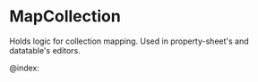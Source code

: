 MapCollection 
=============


Holds logic for collection mapping. Used in property-sheet's and datatable's editors.







@index:

